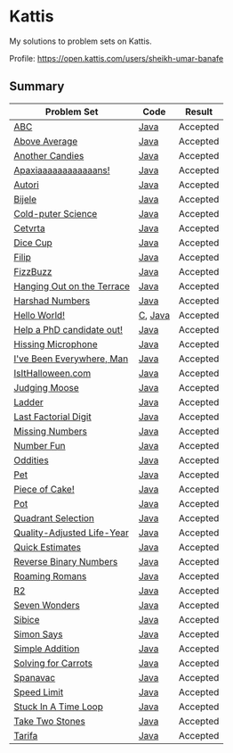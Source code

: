 # Kattis
My solutions to problem sets on Kattis.

Profile: https://open.kattis.com/users/sheikh-umar-banafe

## Summary
Problem Set| Code | Result
---------- | ---------- | ---------- |
[ABC](https://open.kattis.com/problems/abc) | [Java](https://github.com/Sheikh-Umar/kattis/blob/master/java/ABC.java) | Accepted
[Above Average](https://open.kattis.com/problems/aboveaverage) | [Java](https://github.com/Sheikh-Umar/kattis/blob/master/java/AboveAverage.java) | Accepted
[Another Candies](https://open.kattis.com/problems/anothercandies) | [Java](https://github.com/Sheikh-Umar/kattis/blob/master/java/Candies.java) | Accepted
[Apaxiaaaaaaaaaaaans!](https://open.kattis.com/problems/apaxiaaans) | [Java](https://github.com/Sheikh-Umar/kattis/blob/master/java/Apaxians.java) | Accepted
[Autori](https://open.kattis.com/problems/autori) | [Java](https://github.com/Sheikh-Umar/kattis/blob/master/java/Autori.java) | Accepted
[Bijele](https://open.kattis.com/problems/bijele) | [Java](https://github.com/Sheikh-Umar/kattis/blob/master/java/Bijele.java) | Accepted
[Cold-puter Science](https://open.kattis.com/problems/cold) | [Java](https://github.com/Sheikh-Umar/kattis/blob/master/java/CS.java) | Accepted
[Cetvrta](https://open.kattis.com/problems/cetvrta) | [Java](https://github.com/Sheikh-Umar/kattis/blob/master/java/Cetvrta.java) | Accepted
[Dice Cup](https://open.kattis.com/problems/dicecup) | [Java](https://github.com/Sheikh-Umar/kattis/blob/master/java/Dice.java) | Accepted
[Filip](https://open.kattis.com/problems/filip) | [Java](https://github.com/Sheikh-Umar/kattis/blob/master/java/Filip.java) | Accepted
[FizzBuzz](https://open.kattis.com/problems/fizzbuzz) | [Java](https://github.com/Sheikh-Umar/kattis/blob/master/java/FizzBuzz.java) | Accepted
[Hanging Out on the Terrace](https://open.kattis.com/problems/hangingout) | [Java](https://github.com/Sheikh-Umar/kattis/blob/master/java/HangingOut.java) | Accepted
[Harshad Numbers](https://open.kattis.com/problems/harshadnumbers) | [Java](https://github.com/Sheikh-Umar/kattis/blob/master/java/Harshad.java) | Accepted
[Hello World!](https://open.kattis.com/problems/hello) | [C](https://github.com/Sheikh-Umar/kattis/tree/master/c/HelloWorld.c), [Java](https://github.com/Sheikh-Umar/kattis/blob/master/java/HelloWorld.java) | Accepted
[Help a PhD candidate out!](https://open.kattis.com/problems/helpaphd) | [Java](https://github.com/Sheikh-Umar/kattis/blob/master/java/HelpPhD.java) | Accepted 
[Hissing Microphone](https://open.kattis.com/problems/hissingmicrophone) | [Java](https://github.com/Sheikh-Umar/kattis/blob/master/java/Hiss.java) | Accepted
[I've Been Everywhere, Man](https://open.kattis.com/problems/everywhere) | [Java](https://github.com/Sheikh-Umar/kattis/blob/master/java/Everywhere.java) | Accepted
[IsItHalloween.com](https://open.kattis.com/problems/isithalloween) | [Java](https://github.com/Sheikh-Umar/kattis/blob/master/java/IsItHalloween.java) | Accepted
[Judging Moose](https://open.kattis.com/problems/judgingmoose) | [Java](https://github.com/Sheikh-Umar/kattis/blob/master/java/JudgingMoose.java) | Accepted
[Ladder](https://open.kattis.com/problems/ladder) | [Java](https://github.com/Sheikh-Umar/kattis/blob/master/java/Ladder.java) | Accepted
[Last Factorial Digit](https://open.kattis.com/problems/lastfactorialdigit) | [Java](https://github.com/Sheikh-Umar/kattis/blob/master/java/LFD.java) | Accepted
[Missing Numbers](https://open.kattis.com/problems/missingnumbers) | [Java](https://github.com/Sheikh-Umar/kattis/blob/master/java/MissingNumbers.java) | Accepted
[Number Fun](https://open.kattis.com/problems/numberfun) | [Java](https://github.com/Sheikh-Umar/kattis/blob/master/java/NumberFun.java) | Accepted
[Oddities](https://open.kattis.com/problems/oddities)| [Java](https://github.com/Sheikh-Umar/kattis/blob/master/java/Oddities.java) | Accepted
[Pet](https://open.kattis.com/problems/pet) | [Java](https://github.com/Sheikh-Umar/kattis/blob/master/java/Pet.java) | Accepted
[Piece of Cake!](https://open.kattis.com/problems/pieceofcake2) | [Java](https://github.com/Sheikh-Umar/kattis/blob/master/java/Cake.java) | Accepted
[Pot](https://open.kattis.com/problems/pot) | [Java](https://github.com/Sheikh-Umar/kattis/blob/master/java/Pot.java) | Accepted
[Quadrant Selection](https://open.kattis.com/problems/quadrant) | [Java](https://github.com/Sheikh-Umar/kattis/blob/master/java/Quadrant.java) | Accepted
[Quality-Adjusted Life-Year](https://open.kattis.com/problems/qaly) | [Java](https://github.com/Sheikh-Umar/kattis/blob/master/java/QALY.java) | Accepted
[Quick Estimates](https://open.kattis.com/problems/quickestimate) | [Java](https://github.com/Sheikh-Umar/kattis/blob/master/java/Estimates.java) | Accepted
[Reverse Binary Numbers](https://open.kattis.com/problems/reversebinary) | [Java](https://github.com/Sheikh-Umar/kattis/blob/master/java/Reverse.java) | Accepted
[Roaming Romans](https://open.kattis.com/problems/romans) | [Java](https://github.com/Sheikh-Umar/kattis/blob/master/java/Romans.java) | Accepted
[R2](https://open.kattis.com/problems/r2) | [Java](https://github.com/Sheikh-Umar/kattis/blob/master/java/R2.java) | Accepted
[Seven Wonders](https://open.kattis.com/problems/sevenwonders) | [Java](https://github.com/Sheikh-Umar/kattis/blob/master/java/SW.java) | Accepted
[Sibice](https://open.kattis.com/problems/sibice) | [Java](https://github.com/Sheikh-Umar/kattis/blob/master/java/Sibice.java) | Accepted
[Simon Says](https://open.kattis.com/problems/simonsays) | [Java](https://github.com/Sheikh-Umar/kattis/blob/master/java/SimonSays.java) | Accepted
[Simple Addition](https://open.kattis.com/problems/simpleaddition) | [Java](https://github.com/Sheikh-Umar/kattis/blob/master/java/SimpleAddition.java) | Accepted
[Solving for Carrots](https://open.kattis.com/problems/carrots) | [Java](https://github.com/Sheikh-Umar/kattis/blob/master/java/HufflePuff.java) | Accepted
[Spanavac](https://open.kattis.com/problems/spavanac) | [Java](https://github.com/Sheikh-Umar/kattis/blob/master/java/Spanavac.java) | Accepted
[Speed Limit](https://open.kattis.com/problems/speedlimit) | [Java](https://github.com/Sheikh-Umar/kattis/blob/master/java/SpeedLimit.java) | Accepted
[Stuck In A Time Loop](https://open.kattis.com/problems/timeloop) | [Java](https://github.com/Sheikh-Umar/kattis/blob/master/java/Abracadabra.java) | Accepted
[Take Two Stones](https://open.kattis.com/problems/twostones) | [Java](https://github.com/Sheikh-Umar/kattis/blob/master/java/TTS.java) | Accepted
[Tarifa](https://open.kattis.com/problems/tarifa) | [Java](https://github.com/Sheikh-Umar/kattis/blob/master/java/Tarifa.java) | Accepted